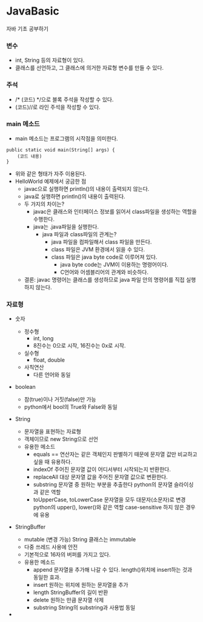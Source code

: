 # JavaBasic
자바 기초 공부하기

### 변수
* int, String 등의 자료형이 있다.
* 클래스를 선언하고, 그 클래스에 의거한 자료형 변수를 만들 수 있다.

### 주석
* /* (코드) */으로 블록 주석을 작성할 수 있다.
* (코드)//로 라인 주석을 작성할 수 있다.

### main 메소드
* main 메소드는 프로그램의 시작점을 의미한다.
<pre><code>public static void main(String[] args) {
    (코드 내용)
}
</code></pre>
* 위와 같은 형태가 자주 이용된다.
* HelloWorld 예제에서 궁금한 점
    + javac으로 실행하면 println()의 내용이 출력되지 않는다.
    + java로 실행하면 println()의 내용이 출력된다.
    + 두 가지의 차이는?
        - javac은 클래스와 인터페이스 정보를 읽어서 class파일을 생성하는 역할을 수행한다.
        - java는 .java파일을 실행한다.
            - java 파일과 class파일의 관계는?
                - java 파일을 컴파일해서 class 파일을 만든다.
                - class 파일은 JVM 환경에서 읽을 수 있다.
                - class 파일은 java byte code로 이루어져 있다.
                    - java byte code는 JVM이 이용하는 명령어이다.
                    - C언어와 어셈블리어의 관계와 비슷하다.
    + 결론: javac 명령어는 클래스를 생성하므로 java 파일 안의 명령어를 직접 실행하지 않는다.

### 자료형
* 숫자
    - 정수형
        + int, long
        + 8진수는 0으로 시작, 16진수는 0x로 시작.
    - 실수형
        + float, double
    - 사칙연산
        + 다른 언어와 동일
* boolean
    - 참(true)이나 거짓(false)만 가능
    - python에서 bool의 True와 False와 동일

* String
    - 문자열을 표현하는 자료형
    - 객체이므로 new String으로 선언
    - 유용한 메소드
        + equals
            == 연산자는 같은 객체인지 판별하기 때문에 문자열 값만 비교하고 싶을 때 유용하다.
        + indexOf
             주어진 문자열 값이 어디서부터 시작되는지 반환한다.
        + replaceAll
             대상 문자열 값을 주어진 문자열 값으로 변환한다.
        + substring
             문자열 중 원하는 부분을 추출한다
             python의 문자열 슬라이싱과 같은 역할
        + toUpperCase, toLowerCase
             문자열을 모두 대문자(소문자)로 변경
             python의 upper(), lower()와 같은 역할
             case-sensitive 하지 않은 경우에 유용

* StringBuffer
    - mutable (변경 가능)
         String 클래스는 immutable
    - 다중 쓰레드 사용에 안전
    - 기본적으로 16자의 버퍼를 가지고 있다.
    - 유용한 메소드
        + append
            문자열을 추가해 나갈 수 있다.
            length()위치에 insert하는 것과 동일한 효과.
        + insert
            원하는 위치에 원하는 문자열을 추가
        + length
            StringBuffer의 길이 반환
        + delete
            원하는 만큼 문자열 삭제
        + substring
            String의 substring과 사용법 동일

* 

            